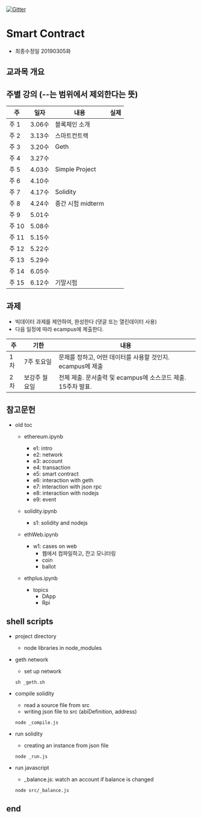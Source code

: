 [![Gitter](https://badges.gitter.im/smu405/s.svg)](https://gitter.im/smu405/s?utm_source=badge&utm_medium=badge&utm_campaign=pr-badge)

# Smart Contract

* 최종수정일 20190305화

## 교과목 개요

## 주별 강의 (--는 범위에서 제외한다는 뜻)

주 | 일자 | 내용 | 실제
-----|-----|-----|-----
주 1 |  3.06수 | 블록체인 소개
주 2 |  3.13수 | 스마트컨트랙
주 3 |  3.20수 | Geth
주 4 |  3.27수 |
주 5 |  4.03수 | Simple Project
주 6 |  4.10수 |
주 7 |  4.17수 | Solidity
주 8 |  4.24수 | 중간 시험 midterm 
주 9 |  5.01수 |
주 10 |  5.08수 |
주 11 |  5.15수 |
주 12 |  5.22수 |
주 13 |  5.29수 |
주 14 |  6.05수 |
주 15 |  6.12수 | 기말시험


## 과제
* 빅데이터 과제를 제안하여, 완성한다 (댓글 또는 열린데이터 사용)
* 다음 일정에 따라 ecampus에 제출한다.

주 | 기한 | 내용
-----|-----|-----
1차 | 7주 토요일 | 문제를 정하고, 어떤 데이터를 사용할 것인지. ecampus에 제출
2차 | 보강주 월요일 | 전체 제출. 문서출력 및 ecampus에 소스코드 제출. 15주차 발표.

## 참고문헌


* old toc
    * ethereum.ipynb
        * e1: intro
        * e2: network
        * e3: account
        * e4: transaction
        * e5: smart contract
        * e6: interaction with geth
        * e7: interaction with json rpc
        * e8: interaction with nodejs
        * e9: event

    * solidity.ipynb
        * s1: solidity and nodejs

    * ethWeb.ipynb
        * w1: cases on web
            * 웹에서 컴파일하고, 잔고 모니터링
            * coin
            * ballot
    * ethplus.ipynb
        * topics
            * DApp
            * Rpi

## shell scripts

* project directory
    * node libraries in node_modules

* geth network
    * set up network
    ```
    sh _geth.sh
    ```

* compile solidity
    * read a source file from src
    * writing json file to src (abiDefinition, address)
    ```
    node _compile.js
    ```

* run solidity
    * creating an instance from json file
    ```
    node _run.js
    ```
* run javascript
    * _balance.js: watch an account if balance is changed

    ```
    node src/_balance.js
    ```

## end


